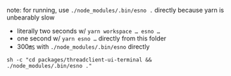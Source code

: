 note: for running, use `./node_modules/.bin/esno .` directly because yarn
is unbearably slow

- literally two seconds w/ `yarn workspace … esno …`
- one second w/ `yarn esno …` directly from this folder
- 300㎳ with `./node_modules/.bin/esno` directly

`sh -c "cd packages/threadclient-ui-terminal && ./node_modules/.bin/esno ."`

